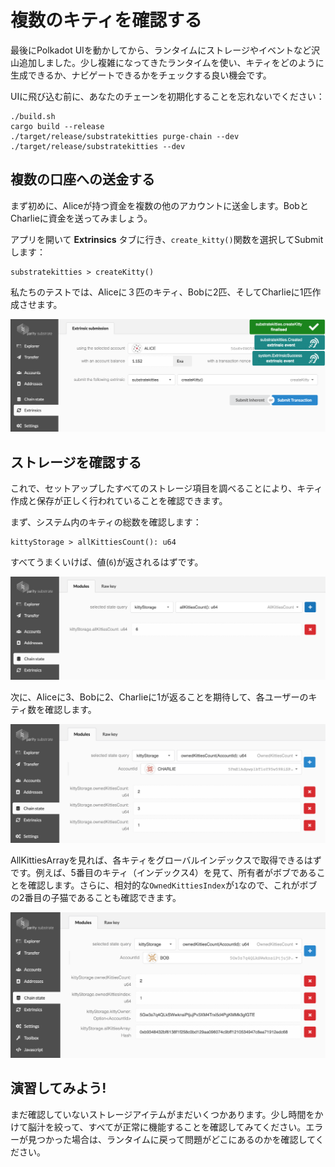 複数のキティを確認する
===

最後にPolkadot UIを動かしてから、ランタイムにストレージやイベントなど沢山追加しました。少し複雑になってきたランタイムを使い、キティをどのように生成できるか、ナビゲートできるかをチェックする良い機会です。

UIに飛び込む前に、あなたのチェーンを初期化することを忘れないでください：

```
./build.sh
cargo build --release
./target/release/substratekitties purge-chain --dev
./target/release/substratekitties --dev
```

## 複数の口座への送金する

まず初めに、Aliceが持つ資金を複数の他のアカウントに送金します。BobとCharlieに資金を送ってみましょう。

アプリを開いて **Extrinsics** タブに行き、`create_kitty()`関数を選択してSubmitします：

```
substratekitties > createKitty()
```

私たちのテストでは、Aliceに３匹のキティ、Bobに2匹、そしてCharlieに1匹作成させます。

![An image of Alice creating a Kitty](../../2/assets/alice-creates-kitty.png)

## ストレージを確認する

これで、セットアップしたすべてのストレージ項目を調べることにより、キティ作成と保存が正しく行われていることを確認できます。

まず、システム内のキティの総数を確認します：

```
kittyStorage > allKittiesCount(): u64
```

すべてうまくいけば、値(`6`)が返されるはずです。

![An image of AllKittiesCount](../../2/assets/all-kitties-count.png)

次に、Aliceに3、Bobに2、Charlieに1が返ることを期待して、各ユーザーのキティ数を確認します。

![An image of individual kitty count](../../2/assets/owner-kitty-count.png)

AllKittiesArrayを見れば、各キティをグローバルインデックスで取得できるはずです。例えば、5番目のキティ（インデックス4）を見て、所有者がボブであることを確認します。さらに、相対的な`OwnedKittiesIndex`が`1`なので、これがボブの2番目の子猫であることも確認できます。

![An image of Bob's kitty in storage](../../2/assets/bob-owned-kitty.png)

## 演習してみよう!

まだ確認していないストレージアイテムがまだいくつかあります。少し時間をかけて脳汁を絞って、すべてが正常に機能することを確認してみてください。エラーが見つかった場合は、ランタイムに戻って問題がどこにあるのかを確認してください。
